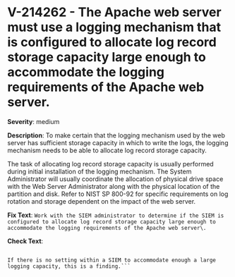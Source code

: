 # V-214262 - The Apache web server must use a logging mechanism that is configured to allocate log record storage capacity large enough to accommodate the logging requirements of the Apache web server.

**Severity**: medium

**Description**:
To make certain that the logging mechanism used by the web server has sufficient storage capacity in which to write the logs, the logging mechanism needs to be able to allocate log record storage capacity.

The task of allocating log record storage capacity is usually performed during initial installation of the logging mechanism. The System Administrator will usually coordinate the allocation of physical drive space with the Web Server Administrator along with the physical location of the partition and disk. Refer to NIST SP 800-92 for specific requirements on log rotation and storage dependent on the impact of the web server.

**Fix Text**:
```Work with the SIEM administrator to determine if the SIEM is configured to allocate log record storage capacity large enough to accommodate the logging requirements of the Apache web server\.```

**Check Text**:
```Work with SIEM administrator to determine log storage capacity. 

If there is no setting within a SIEM to accommodate enough a large logging capacity, this is a finding.```
